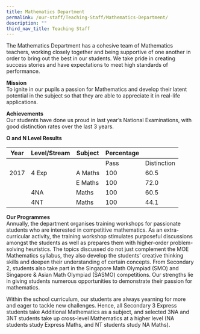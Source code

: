 ```yaml
---
title: Mathematics Department
permalink: /our-staff/Teaching-Staff/Mathematics-Department/
description: ""
third_nav_title: Teaching Staff
---
```

The Mathematics Department has a cohesive team of Mathematics teachers, working closely together and being supportive of one another in order to bring out the best in our students. We take pride in creating success stories and have expectations to meet high standards of performance.

**Mission**  
To ignite in our pupils a passion for Mathematics and develop their latent potential in the subject so that they are able to appreciate it in real-life applications.

**Achievements**  
Our students have done us proud in last year’s National Examinations, with good distinction rates over the last 3 years.

**O and N Level Results**

| Year | Level/Stream | Subject | Percentage |             |
|------|--------------|---------|------------|-------------|
|      |              |         | Pass       | Distinction |
| 2017 | 4 Exp        | A Maths | 100        | 60.5        |
|      |              | E Maths | 100        | 72.0        |
|      | 4NA          | Maths   | 100        | 60.5        |
|      | 4NT          | Maths   | 100        | 44.1        |

**Our Programmes**  
Annually, the department organises training workshops for passionate students who are interested in competitive mathematics. As an extra-curricular activity, the training workshop stimulates purposeful discussions amongst the students as well as prepares them with higher-order problem-solving heuristics. The topics discussed do not just complement the MOE Mathematics syllabus, they also develop the students’ creative thinking skills and deepen their understanding of certain concepts. From Secondary 2, students also take part in the Singapore Math Olympiad (SMO) and Singapore & Asian Math Olympiad (SASMO) competitions. Our strengths lie in giving students numerous opportunities to demonstrate their passion for mathematics.

Within the school curriculum, our students are always yearning for more and eager to tackle new challenges. Hence, all Secondary 3 Express students take Additional Mathematics as a subject, and selected 3NA and 3NT students take up cross-level Mathematics at a higher level (NA students study Express Maths, and NT students study NA Maths).